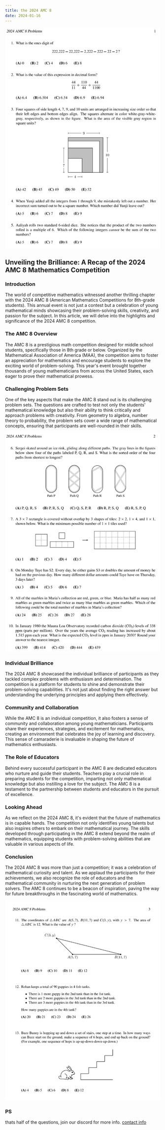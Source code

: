 ```yaml
---
title: the 2024 AMC 8
date: 2024-01-16
---
```


![AMC 8 page 2](./page2.png)

## Unveiling the Brilliance: A Recap of the 2024 AMC 8 Mathematics Competition

### Introduction
The world of competitive mathematics witnessed another thrilling chapter with the 2024 AMC 8 (American Mathematics Competitions for 8th-grade students). This annual event is not just a contest but a celebration of young mathematical minds showcasing their problem-solving skills, creativity, and passion for the subject. In this article, we will delve into the highlights and significance of the 2024 AMC 8 competition.

### The AMC 8 Overview
The AMC 8 is a prestigious math competition designed for middle school students, specifically those in 8th grade or below. Organized by the Mathematical Association of America (MAA), the competition aims to foster an appreciation for mathematics and encourage students to explore the exciting world of problem-solving. This year's event brought together thousands of young mathematicians from across the United States, each eager to prove their mathematical prowess.

### Challenging Problem Sets
One of the key aspects that make the AMC 8 stand out is its challenging problem sets. The questions are crafted to test not only the students' mathematical knowledge but also their ability to think critically and approach problems with creativity. From geometry to algebra, number theory to probability, the problem sets cover a wide range of mathematical concepts, ensuring that participants are well-rounded in their skills.

![AMC 8 page 2](./page3.png)

### Individual Brilliance
The 2024 AMC 8 showcased the individual brilliance of participants as they tackled complex problems with enthusiasm and determination. The competition is a platform for students to shine and demonstrate their problem-solving capabilities. It's not just about finding the right answer but understanding the underlying principles and applying them effectively.

### Community and Collaboration
While the AMC 8 is an individual competition, it also fosters a sense of community and collaboration among young mathematicians. Participants share their experiences, strategies, and excitement for mathematics, creating an environment that celebrates the joy of learning and discovery. This sense of camaraderie is invaluable in shaping the future of mathematics enthusiasts.

### The Role of Educators
Behind every successful participant in the AMC 8 are dedicated educators who nurture and guide their students. Teachers play a crucial role in preparing students for the competition, imparting not only mathematical knowledge but also instilling a love for the subject. The AMC 8 is a testament to the partnership between students and educators in the pursuit of excellence.

### Looking Ahead
As we reflect on the 2024 AMC 8, it's evident that the future of mathematics is in capable hands. The competition not only identifies young talents but also inspires others to embark on their mathematical journey. The skills developed through participating in the AMC 8 extend beyond the realm of mathematics, equipping students with problem-solving abilities that are valuable in various aspects of life.

### Conclusion
The 2024 AMC 8 was more than just a competition; it was a celebration of mathematical curiosity and talent. As we applaud the participants for their achievements, we also recognize the role of educators and the mathematical community in nurturing the next generation of problem solvers. The AMC 8 continues to be a beacon of inspiration, paving the way for future breakthroughs in the fascinating world of mathematics.

![AMC 8 page 2](./page4.png)

### PS
thats half of the questions, join our discord for more info.
[contact info](./contact)